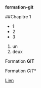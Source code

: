 **formation-git**

##Chapitre 1

+ 1
+ 2
+ 3


1. un
2. deux

Formation **GIT**

Formation *GIT**

[Lien](http://google.fr)

